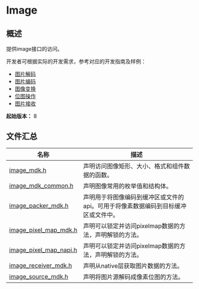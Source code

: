 # Image
<!--Kit: Image Kit-->
<!--Subsystem: Multimedia-->
<!--Owner: @aulight02-->
<!--SE: @liyang_bryan-->
<!--TSE: @xchaosioda-->

## 概述

提供image接口的访问。

开发者可根据实际的开发需求，参考对应的开发指南及样例：

- [图片解码](../../media/image/image-decoding-native.md)
- [图片编码](../../media/image/image-encoding-native.md)
- [图像变换](../../media/image/image-transformation-native.md)
- [位图操作](../../media/image/image-pixelmap-operation-native.md)
- [图片接收](../../media/image/image-receiver-native.md)

**起始版本：** 8

## 文件汇总

| 名称 | 描述 |
| -- | -- |
| [image_mdk.h](capi-image-mdk-h.md) | 声明访问图像矩形、大小、格式和组件数据的函数。 |
| [image_mdk_common.h](capi-image-mdk-common-h.md) | 声明图像常用的枚举值和结构体。 |
| [image_packer_mdk.h](capi-image-packer-mdk-h.md) | 声明用于将图像编码到缓冲区或文件的api。可用于将像素数据编码到目标缓冲区或文件中。 |
| [image_pixel_map_mdk.h](capi-image-pixel-map-mdk-h.md) | 声明可以锁定并访问pixelmap数据的方法，声明解锁的方法。 |
| [image_pixel_map_napi.h](capi-image-pixel-map-napi-h.md) | 声明可以锁定并访问pixelmap数据的方法，声明解锁的方法。 |
| [image_receiver_mdk.h](capi-image-receiver-mdk-h.md) | 声明从native层获取图片数据的方法。 |
| [image_source_mdk.h](capi-image-source-mdk-h.md) | 声明将图片源解码成像素位图的方法。 |
